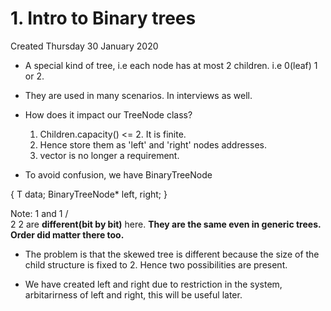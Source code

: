 # 1. Intro to Binary trees
Created Thursday 30 January 2020


* A special kind of tree, i.e each node has at most 2 children. i.e 0(leaf) 1 or 2.
* They are used in many scenarios. In interviews as well.



* How does it impact our TreeNode class?
	1. Children.capacity() <= 2. It is finite.
	2. Hence store them as 'left' and 'right' nodes addresses.
	3. vector is no longer a requirement.
* To avoid confusion, we have BinaryTreeNode

{
T data;
BinaryTreeNode<T>* left, right;
}

Note:
 1  and 1
/		    \
 2		     		2 are **different(bit by bit)** here. **They are the same even in generic trees. Order did matter there too.**

* The problem is that the skewed tree is different because the size of the child structure is fixed to 2. Hence two possibilities are present.



* We have created left and right due to restriction in the system, arbitarirness of left and right, this will be useful later.




